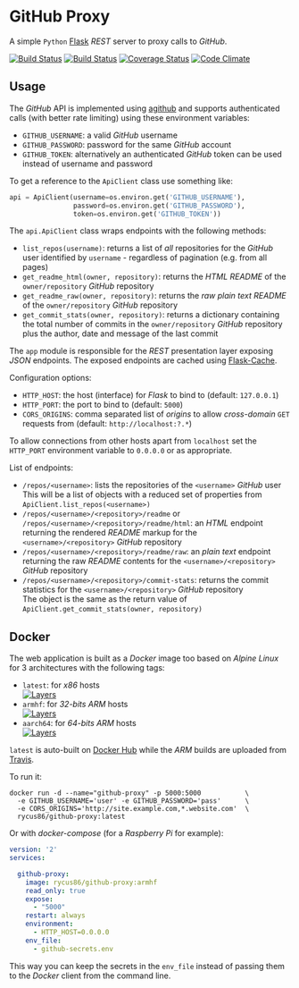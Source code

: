 # GitHub Proxy

A simple `Python` [Flask](http://flask.pocoo.org) *REST* server to proxy calls to *GitHub*.

[![Build Status](https://travis-ci.org/rycus86/github-proxy.svg?branch=master)](https://travis-ci.org/rycus86/github-proxy)
[![Build Status](https://img.shields.io/docker/build/rycus86/github-proxy.svg)](https://hub.docker.com/r/rycus86/github-proxy)
[![Coverage Status](https://coveralls.io/repos/github/rycus86/github-proxy/badge.svg?branch=master)](https://coveralls.io/github/rycus86/github-proxy?branch=master)
[![Code Climate](https://codeclimate.com/github/rycus86/github-proxy/badges/gpa.svg)](https://codeclimate.com/github/rycus86/github-proxy)

## Usage

The *GitHub* API is implemented using [agithub](https://github.com/jpaugh/agithub) and supports
authenticated calls (with better rate limiting) using these environment variables:

- `GITHUB_USERNAME`: a valid *GitHub* username
- `GITHUB_PASSWORD`: password for the same *GitHub* account
- `GITHUB_TOKEN`: alternatively an authenticated *GitHub* token can be used instead of
  username and password

To get a reference to the `ApiClient` class use something like:
```python
api = ApiClient(username=os.environ.get('GITHUB_USERNAME'),
                password=os.environ.get('GITHUB_PASSWORD'),
                token=os.environ.get('GITHUB_TOKEN'))
```

The `api.ApiClient` class wraps endpoints with the following methods:

- `list_repos(username)`: returns a list of *all* repositories for the *GitHub* user
  identified by `username` - regardless of pagination (e.g. from all pages)
- `get_readme_html(owner, repository)`: returns the *HTML README* of the
  `owner/repository` *GitHub* repository
- `get_readme_raw(owner, repository)`: returns the *raw plain text README* of the
  `owner/repository` *GitHub* repository
- `get_commit_stats(owner, repository)`: returns a dictionary containing the total number
  of commits in the `owner/repository` *GitHub* repository plus the author, date and message
  of the last commit

The `app` module is responsible for the *REST* presentation layer exposing *JSON* endpoints.
The exposed endpoints are cached using [Flask-Cache](https://pythonhosted.org/Flask-Cache).

Configuration options:

- `HTTP_HOST`: the host (interface) for *Flask* to bind to (default: `127.0.0.1`)
- `HTTP_PORT`: the port to bind to (default: `5000`)
- `CORS_ORIGINS`: comma separated list of *origins* to allow *cross-domain* `GET` requests from
  (default: `http://localhost:?.*`)

To allow connections from other hosts apart from `localhost` set the `HTTP_PORT` environment
variable to `0.0.0.0` or as appropriate.

List of endpoints:

- `/repos/<username>`: lists the repositories of the `<username>` *GitHub* user  
  This will be a list of objects with a reduced set of properties from
  `ApiClient.list_repos(<username>)`
- `/repos/<username>/<repository>/readme` or  
  `/repos/<username>/<repository>/readme/html`: an *HTML* endpoint returning the 
  rendered *README* markup for the `<username>/<repository>` *GitHub* repository
- `/repos/<username>/<repository>/readme/raw`: an *plain text* endpoint returning the 
  raw *README* contents for the `<username>/<repository>` *GitHub* repository
- `/repos/<username>/<repository>/commit-stats`: returns the commit statistics for the
  `<username>/<repository>` *GitHub* repository  
  The object is the same as the return value of `ApiClient.get_commit_stats(owner, repository)`

## Docker

The web application is built as a *Docker* image too based on *Alpine Linux*
for 3 architectures with the following tags:

- `latest`: for *x86* hosts  
  [![Layers](https://images.microbadger.com/badges/image/rycus86/github-proxy.svg)](https://microbadger.com/images/rycus86/github-proxy "Get your own image badge on microbadger.com")
- `armhf`: for *32-bits ARM* hosts  
  [![Layers](https://images.microbadger.com/badges/image/rycus86/github-proxy:armhf.svg)](https://microbadger.com/images/rycus86/github-proxy:armhf "Get your own image badge on microbadger.com")
- `aarch64`: for *64-bits ARM* hosts  
  [![Layers](https://images.microbadger.com/badges/image/rycus86/github-proxy:aarch64.svg)](https://microbadger.com/images/rycus86/github-proxy:aarch64 "Get your own image badge on microbadger.com")

`latest` is auto-built on [Docker Hub](https://hub.docker.com/r/rycus86/github-proxy)
while the *ARM* builds are uploaded from [Travis](https://travis-ci.org/rycus86/github-proxy).

To run it:
```shell
docker run -d --name="github-proxy" -p 5000:5000           \
  -e GITHUB_USERNAME='user' -e GITHUB_PASSWORD='pass'      \
  -e CORS_ORIGINS='http://site.example.com,*.website.com'  \
  rycus86/github-proxy:latest
```

Or with *docker-compose* (for a *Raspberry Pi* for example):
```yaml
version: '2'
services:

  github-proxy:
    image: rycus86/github-proxy:armhf
    read_only: true
    expose:
      - "5000"
    restart: always
    environment:
      - HTTP_HOST=0.0.0.0
    env_file:
      - github-secrets.env
```

This way you can keep the secrets in the `env_file` instead of passing them to the *Docker*
client from the command line.
